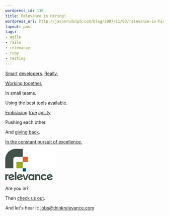 ```yaml
--- 
wordpress_id: 110
title: Relevance is Hiring!
wordpress_url: http://jasonrudolph.com/blog/2007/11/03/relevance-is-hiring/
layout: post
tags:
- agile
- rails
- relevance
- ruby
- testing	
---
```

[Smart](http://robsanheim.com "Rob Sanheim") [developers](http://muness.blogspot.com/ "Muness Alrubaie").  [Really.](http://www.vanderburg.org/ "Glenn Vanderburg")

[Working together.](http://en.wikipedia.org/wiki/Pair_programming "Pair programming")

In small teams.

Using the [best](http://www.apple.com/mac/ "Apple - Mac") [tools](http://www.ruby-lang.org/en/ "Ruby") [available](http://eigenclass.org/hiki/rcov "rcov for code coverage").

[Embracing](http://en.wikipedia.org/wiki/Test-driven_development "Test-driven development") [true](http://martinfowler.com/articles/continuousIntegration.html "Continuous integration") [agility](http://www.extremeprogramming.org/rules/iterative.html "2-week iterations producing releasable software").

Pushing each other.    
   
And [giving back](http://thinkrelevance.com/open-source "Open source Fridays"). 

[In the constant pursuit of excellence.](http://thinkrelevance.com/development "Relevance, Inc. - The Relevance Approach to Development")  



![Relevance](/resources/20071104-relevance-logo.png)



Are you in? 

Then [check us out](http://relevancellc.com/2007/10/31/relevance-is-hiring-two-developers "Relevance is Hiring Two Rockstars").

And let's hear it: [jobs@thinkrelevance.com](mailto:jobs@thinkrelevance.com)
